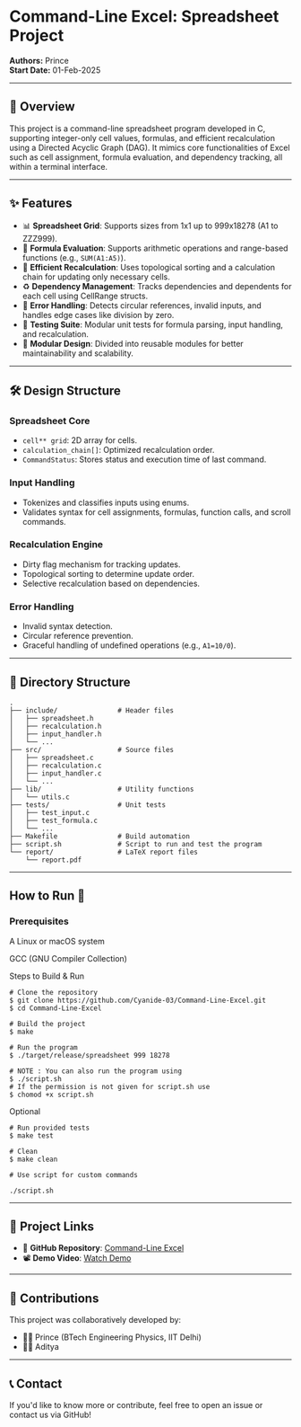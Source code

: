 # Command-Line Excel: Spreadsheet Project

**Authors:** Prince\
**Start Date:** 01-Feb-2025

---

## 📌 Overview

This project is a command-line spreadsheet program developed in C, supporting integer-only cell values, formulas, and efficient recalculation using a Directed Acyclic Graph (DAG). It mimics core functionalities of Excel such as cell assignment, formula evaluation, and dependency tracking, all within a terminal interface.

---

## ✨ Features

- 📊 **Spreadsheet Grid**: Supports sizes from 1x1 up to 999x18278 (A1 to ZZZ999).
- 🔗 **Formula Evaluation**: Supports arithmetic operations and range-based functions (e.g., `SUM(A1:A5)`).
- 🔄 **Efficient Recalculation**: Uses topological sorting and a calculation chain for updating only necessary cells.
- ♻️ **Dependency Management**: Tracks dependencies and dependents for each cell using CellRange structs.
- 🚫 **Error Handling**: Detects circular references, invalid inputs, and handles edge cases like division by zero.
- 🧪 **Testing Suite**: Modular unit tests for formula parsing, input handling, and recalculation.
- 🧱 **Modular Design**: Divided into reusable modules for better maintainability and scalability.

---

## 🛠️ Design Structure

### Spreadsheet Core

- `cell** grid`: 2D array for cells.
- `calculation_chain[]`: Optimized recalculation order.
- `CommandStatus`: Stores status and execution time of last command.

### Input Handling

- Tokenizes and classifies inputs using enums.
- Validates syntax for cell assignments, formulas, function calls, and scroll commands.

### Recalculation Engine

- Dirty flag mechanism for tracking updates.
- Topological sorting to determine update order.
- Selective recalculation based on dependencies.

### Error Handling

- Invalid syntax detection.
- Circular reference prevention.
- Graceful handling of undefined operations (e.g., `A1=10/0`).

---

## 🧩 Directory Structure

```plaintext
.
├── include/               # Header files
│   ├── spreadsheet.h
│   ├── recalculation.h
│   ├── input_handler.h
│   └── ...
├── src/                   # Source files
│   ├── spreadsheet.c
│   ├── recalculation.c
│   ├── input_handler.c
│   └── ...
├── lib/                   # Utility functions
│   └── utils.c
├── tests/                 # Unit tests
│   ├── test_input.c
│   ├── test_formula.c
│   └── ...
├── Makefile               # Build automation
├── script.sh              # Script to run and test the program
└── report/                # LaTeX report files
    └── report.pdf
```

---
## How to Run 🚀

### Prerequisites

A Linux or macOS system

GCC (GNU Compiler Collection)

Steps to Build & Run
```
# Clone the repository
$ git clone https://github.com/Cyanide-03/Command-Line-Excel.git
$ cd Command-Line-Excel

# Build the project
$ make

# Run the program
$ ./target/release/spreadsheet 999 18278

# NOTE : You can also run the program using 
$ ./script.sh
# If the permission is not given for script.sh use 
$ chomod +x script.sh
```

Optional
```
# Run provided tests
$ make test

# Clean 
$ make clean

# Use script for custom commands

./script.sh
```
---

## 🔗 Project Links

- 📁 **GitHub Repository**: [Command-Line Excel](https://github.com/Cyanide-03/Command-Line-Excel)
- 📽️ **Demo Video**: [Watch Demo](https://csciitd-my.sharepoint.com/\:f:/r/personal/ph1221248iitdacin/Documents/cop290−demo−video?csf=1\&web=1\&e=5IphAe)

---

## 📣 Contributions

This project was collaboratively developed by:

- 👨‍🔬 Prince (BTech Engineering Physics, IIT Delhi)
- 👨‍💻 Aditya

---

## 📞 Contact

If you'd like to know more or contribute, feel free to open an issue or contact us via GitHub!

